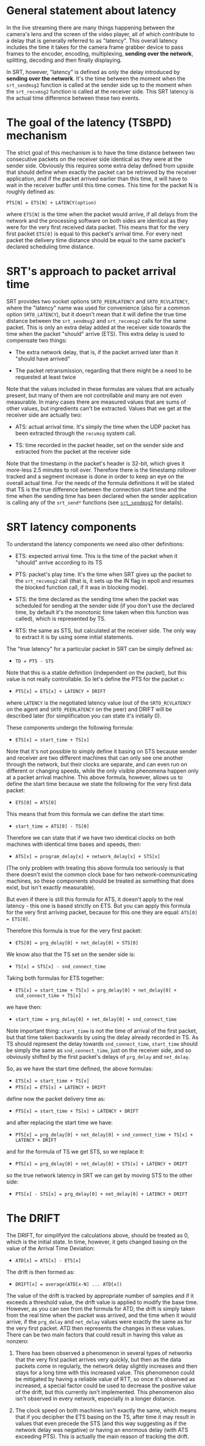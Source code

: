 General statement about latency
===================================

In the live streaming there are many things happening between the 
camera's lens and the screen of the video player, all of which contribute 
to a delay that is generally referred to as "latency". This overall latency 
includes the time it takes for the camera frame grabber device to pass 
frames to the encoder, encoding, multiplexing, **sending over the network**, 
splitting, decoding and then finally displaying. 

In SRT, however, "latency" is defined as only the delay introduced by **sending 
over the network**. It's the time between the moment when the `srt_sendmsg2` 
function is called at the sender side up to the moment when the `srt_recvmsg2` 
function is called at the receiver side. This SRT latency is the actual time difference 
between these two events.

The goal of the latency (TSBPD) mechanism
=========================================

The strict goal of this mechanism is to have the time distance between two
consecutive packets on the receiver side identical as they were at the
sender side. Obviously this requires some extra delay defined from upside
that should define when exactly the packet can be retrieved by the receiver
application, and if the packet arrived earlier than this time, it will have to
wait in the receiver buffer until this time comes. This time for the packet N
is roughly defined as:

```
PTS[N] = ETS[N] + LATENCY(option)
```

where `ETS[N]` is the time when the packet would arrive, if all delays
from the network and the processing software on both sides are identical
as they were for the very first received data packet. This means that
for the very first packet `ETS[0]` is equal to this packet's arrival time.
For every next packet the delivery time distance should be equal to the same
packet's declared scheduling time distance.


SRT's approach to packet arrival time
=====================================

SRT provides two socket options `SRTO_PEERLATENCY` and `SRTO_RCVLATENCY`,
where the "latency" name was used for convenience (also for a common option
`SRTO_LATENCY`), but it doesn't mean that it will define the true time
distance between the `srt_sendmsg2` and `srt_recvmsg2` calls for the same
packet. This is only an extra delay added at the receiver side towards
the time when the packet "should" arrive (ETS). This extra delay is used to
compensate two things:

* The extra network delay, that is, if the packet arrived later than it
"should have arrived"

* The packet retransmission, regarding that there might be a need to be
requested at least twice

Note that the values included in these formulas are values that are
actually present, but many of them are not controllable and many are
not even measurable. In many cases there are measured values that are
sums of other values, but ingredients can't be extracted. Values that
we get at the receiver side are actually two:

* ATS: actual arrival time. It's simply the time when the UDP packet
has been extracted through the `recvmsg` system call.

* TS: time recorded in the packet header, set on the sender side and extracted
from the packet at the receiver side

Note that the timestamp in the packet's header is 32-bit, which gives
it more-less 2.5 minutes to roll over. Therefore there is the timestamp
rollover tracked and a segment increase is done in order to keep an
eye on the overall actual time. For the needs of the formula definitions
it will be stated that TS is the true difference between the connection
start time and the time when the sending time has been declared when
the sender application is calling any of the `srt_send*` functions
(see [`srt_sendmsg2`](../API/API-functions.md#srt_sendmsg2) for details).


SRT latency components
======================

To understand the latency components we need also other definitions:

* ETS: expected arrival time. This is the time of the packet when it
"should" arrive according to its TS

* PTS: packet's play time. It's the time when SRT gives up the packet
to the `srt_recvmsg2` call (that is, it sets up the IN flag in epoll
and resumes the blocked function call, if it was in blocking mode).

* STS: the time declared as the sending time when the packet was
scheduled for sending at the sender side (if you don't use the
declared time, by default it's the monotonic time taken when this
function was called), which is represented by TS.

* RTS: the same as STS, but calculated at the receiver side. The
only way to extract it is by using some initial statements.

The "true latency" for a particular packet in SRT can be simply defined as:

* `TD = PTS - STS`

Note that this is a stable definition (independent on the packet),
but this value is not really controllable. So let's define the PTS
for the packet `x`:

* `PTS[x] = ETS[x] + LATENCY + DRIFT`

where `LATENCY` is the negotiated latency value (out of the
`SRTO_RCVLATENCY` on the agent and `SRTO_PEERLATENCY` on the peer)
and DRIFT will be described later (for simplification you can
state it's initially 0).

These components undergo the following formula:

* `ETS[x] = start_time + TS[x]`

Note that it's not possible to simply define it basing on STS
because sender and receiver are two different machines that can only
see one another through the network, but their clocks are separate,
and can even run on different or changing speeds, while the only
visible phenomena happen only at a packet arrival machine. This
above formula, however, allows us to define the start time because
we state the following for the very first data packet:

* `ETS[0] = ATS[0]`

This means that from this formula we can define the start time:

* `start_time = ATS[0] - TS[0]`

Therefore we can state that if we have two identical clocks on
both machines with identical time bases and speeds, then:

* `ATS[x] = program_delay[x] + network_delay[x] + STS[x]`

(The only problem with treating this above formula too seriously
is that there doesn't exist the common clock base for two
network-communicating machines, so these components should be
treated as something that does exist, but isn't exactly measurable).

But even if there is still this formula for ATS, it doesn't
apply to the real latency - this one is based strictly on ETS.
But you can apply this formula for the very first arriving
packet, because for this one they are equal: `ATS[0] = ETS[0]`.

Therefore this formula is true for the very first packet:

* `ETS[0] = prg_delay[0] + net_delay[0] + STS[0]`

We know also that the TS set on the sender side is:

* `TS[x] = STS[x] - snd_connect_time`

Taking both formulas for ETS together:

* `ETS[x] = start_time + TS[x] = prg_delay[0] + net_delay[0] + snd_connect_time + TS[x]`

we have then:

* `start_time = prg_delay[0] + net_delay[0] + snd_connect_time`

Note important thing: `start_time` is not the time of arrival of the first packet,
but that time taken backwards by using the delay already recorded in TS. As TS should
represent the delay towards `snd_connect_time`, `start_time` should be simply the same
as `snd_connect_time`, just on the receiver side, and so obviously shifted by the
first packet's delays of `prg_delay` and `net_delay`.

So, as we have the start time defined, the above formulas:

* `ETS[x] = start_time + TS[x]`
* `PTS[x] = ETS[x] + LATENCY + DRIFT`

define now the packet delivery time as:

* `PTS[x] = start_time + TS[x] + LATENCY + DRIFT`

and after replacing the start time we have:

* `PTS[x] = prg_delay[0] + net_delay[0] + snd_connect_time + TS[x] + LATENCY + DRIFT`

and for the formula of TS we get STS, so we replace it:

* `PTS[x] = prg_delay[0] + net_delay[0] + STS[x] + LATENCY + DRIFT`

so the true network latency in SRT we can get by moving STS to the other side:

* `PTS[x] - STS[x] = prg_delay[0] + net_delay[0] + LATENCY + DRIFT`


The DRIFT
=========

The DRIFT, for simplifyint the calculations above, should be treated as 0,
which is the initial state. In time, however, it gets changed basing on the
value of the Arrival Time Deviation:

* `ATD[x] = ATS[x] - ETS[x]`

The drift is then formed as:

* `DRIFT[x] = average(ATD[x-N] ... ATD[x])`

The value of the drift is tracked by appropriate number of samples and if
it exceeds a threshold value, the drift value is applied to modify the
base time. However, as you can see from the formula for ATD, the drift is
simply taken from the real time when the packet was arrived, and the time
when it would arrive, if the `prg_delay` and `net_delay` values were
exactly the same as for the very first packet. ATD then represents the
changes in these values. There can be two main factors that could result
in having this value as nonzero:

1. There has been observed a phenomenon in several types of networks that
the very first packet arrives very quickly, but then as the data packets
come in regularly, the network delay slightly increases and then stays
for a long time with this increased value. This phenomenon could be
mitigated by having a reliable value of RTT, so once it's observed as
increased, a special factor could be used to decrease the positive value
of the drift, but this currently isn't implemented. This phenomenon also
isn't observed in every network, especially in a longer distance.

2. The clock speed on both machines isn't exactly the same, which means
that if you decipher the ETS basing on the TS, after time it may result
in values that even precede the STS (and this way suggesting as if the
network delay was negative) or having an enormous delay (with ATS exceeding
PTS). This is actually the main reason of tracking the drift.





